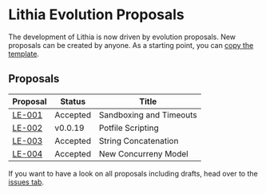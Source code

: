 # Lithia Evolution Proposals

The development of Lithia is now driven by evolution proposals. New proposals can be created by anyone. As a starting point, you can [copy the template](./LE-000-template.md).

## Proposals

| Proposal                                      | Status   | Title                   |
| --------------------------------------------- | -------- | ----------------------- |
| [LE-001](./LE-001-sandboxing-and-timeouts.md) | Accepted | Sandboxing and Timeouts |
| [LE-002](./LE-002-potfile-scripting.md)       | v0.0.19  | Potfile Scripting       |
| [LE-003](./LE-003-string-concatenation.md)    | Accepted | String Concatenation    |
| [LE-004](./LE-004-new-concurrency-model.md)   | Accepted | New Concurreny Model    |

If you want to have a look on all proposals including drafts, head over to the [issues tab](https://github.com/vknabel/lithia/issues?q=label%3Aproposal+).
